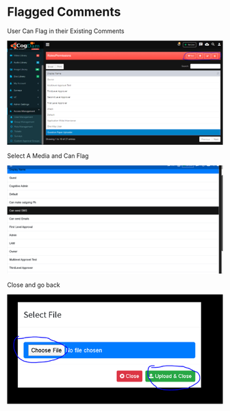 # Flagged Comments

User Can Flag in their Existing Comments

![](../.gitbook/assets/image%20%2861%29.png)

Select A Media and Can Flag

![](../.gitbook/assets/image%20%28259%29.png)

Close and go back

![](../.gitbook/assets/image%20%28253%29.png)



